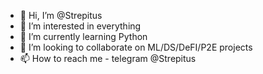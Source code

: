 - 👋 Hi, I’m @Strepitus
- 👀 I’m interested in everything
- 🌱 I’m currently learning Python
- 💞️ I’m looking to collaborate on ML/DS/DeFI/P2E projects
- 📫 How to reach me - telegram @Strepitus

<!---
Strepitus/Strepitus is a ✨ special ✨ repository because its `README.md` (this file) appears on your GitHub profile.
You can click the Preview link to take a look at your changes.
--->
